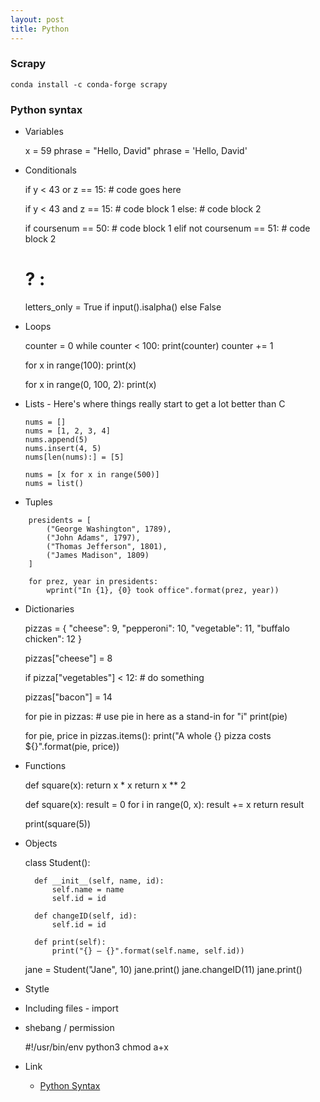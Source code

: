 ```yaml
---
layout: post
title: Python
---
```


### Scrapy

	conda install -c conda-forge scrapy

### Python syntax

- Variables

	x = 59
	phrase = "Hello, David"
	phrase = 'Hello, David'

- Conditionals

	if y < 43 or z == 15:
		# code goes here

	if y < 43 and z == 15:
		# code block 1
	else:
		# code block 2

	if coursenum == 50:
		# code block 1
	elif not coursenum == 51:
		# code block 2

	# ? :
	letters_only = True if input().isalpha() else False

- Loops

	counter = 0
	while counter < 100:
		print(counter)
		counter += 1

	for x in range(100):
		print(x)

	for x in range(0, 100, 2):
		print(x)

- Lists - Here's where things really start to get a lot better than C

	```
	nums = []
	nums = [1, 2, 3, 4]
	nums.append(5)
	nums.insert(4, 5)
	nums[len(nums):] = [5]

	nums = [x for x in range(500)]
	nums = list()
	```

- Tuples

```
	presidents = [
		("George Washington", 1789),
		("John Adams", 1797),
		("Thomas Jefferson", 1801),
		("James Madison", 1809)
	]

	for prez, year in presidents:
		wprint("In {1}, {0} took office".format(prez, year))
```

- Dictionaries

	pizzas = {
		"cheese": 9,
		"pepperoni": 10,
		"vegetable": 11,
		"buffalo chicken": 12
	}

	pizzas["cheese"] = 8

	if pizza["vegetables"] < 12:
		# do something

	pizzas["bacon"] = 14

	for pie in pizzas:
		# use pie in here as a stand-in for "i"
		print(pie)

	for pie, price in pizzas.items():
		print("A whole {} pizza costs ${}".format(pie, price))

- Functions

	def square(x):
		return x * x
		return x ** 2

	def square(x):
		result = 0
		for i in range(0, x):
			result += x
		return result

	print(square(5))

- Objects

	class Student():

		def __init__(self, name, id):
			self.name = name
			self.id = id

		def changeID(self, id):
			self.id = id

		def print(self):
			print("{} – {}".format(self.name, self.id))

	jane = Student("Jane", 10)
	jane.print()
	jane.changeID(11)
	jane.print()

- Stytle
- Including files - import
- shebang / permission

	#!/usr/bin/env python3
	chmod a+x <file>

- Link
  - [Python Syntax](http://cdn.cs50.net/2017/fall/shorts/python/python.pdf)
